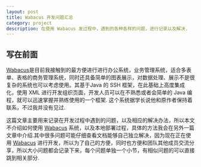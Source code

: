 ```yaml
---
layout: post
title: Wabacus 开发问题汇总
category: project
description: 在使用 Wabacus 发过程中，遇到的各种各样的问题，进行记录以及解决.
---
```


## 写在前面

[Wabacus][]是目前我接触到的最方便进行进行办公系统，业务管理系统，适合多表单、表格的商务管理系统，同时还具备简单的图表展示，对数据处理、展示不是很复杂的系统也可以考虑使用。其基于Java 的 SSH 框架，在此基础上高度集成化，使用 XML 进行开发组织页面，开发人员可以在不熟悉或者会简单的 Java 编程，就可以迅速掌握并熟练使用的一个框架. 这个系统据学长说他和原作者保持着联系，不过我并没有见过.

这篇文章主要用来记录在开发过程中遇到的问题，以及相应的解决办法，所以本文不介绍如何使用 [Wabacus][] 系统，以及本地部署过程，具体的方法我会在另外一篇文章中介绍.其中很多问题可能仔细查看文档能够自己独立解决，因为现在正在使用 [Wabacus][] 进行开发，所以为了自己的方便，同时也方便和团队其他成员交流分享，所以大小问题都会记录下来，每个问题单独一个小节，有相似问题的可以直接跳到相关部分.

[Wabacus]: http://www.wabacus.org/
